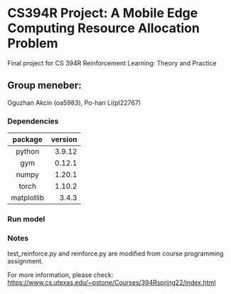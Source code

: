 # CS394R Project: A Mobile Edge Computing Resource Allocation Problem
Final project for CS 394R Reinforcement Learning: Theory and Practice

## Group meneber: 
Oguzhan Akcin (oa5983), Po-han Li(pl22767)

### Dependencies
|package|version|
|:-----:|------:|
|python | 3.9.12|
|gym    | 0.12.1|
|numpy  | 1.20.1|
|torch  | 1.10.2|
|matplotlib|3.4.3|

### Run model


### Notes
test_reinforce.py and reinforce.py are modified from course programming assignment.

For more information, please check: https://www.cs.utexas.edu/~pstone/Courses/394Rspring22/index.html